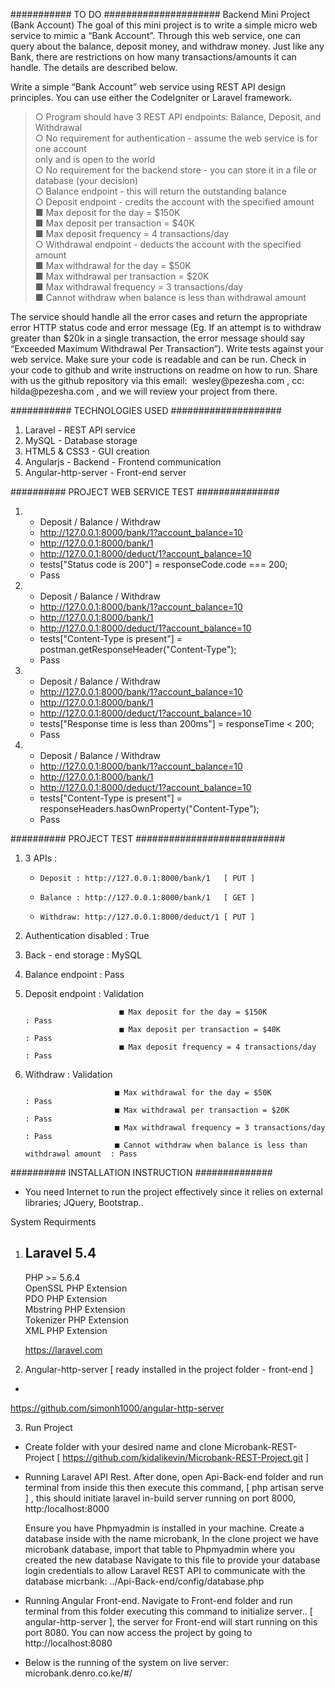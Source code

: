 ########### TO DO #####################
Backend Mini Project (Bank Account)
The goal of this mini project is to write a simple micro web service to mimic a “Bank Account”.
Through this web service, one can query about the balance, deposit money, and withdraw
money. Just like any Bank, there are restrictions on how many transactions/amounts it can
handle. The details are described below.

Write a simple “Bank Account” web service using REST API design principles. You can
use either the CodeIgniter or Laravel framework.
<blockquote>
   ○ Program should have 3 REST API endpoints: Balance, Deposit, and Withdrawal<br/>
   ○ No requirement for authentication - assume the web service is for one account<br/>
   only and is open to the world<br/>
   ○ No requirement for the backend store - you can store it in a file or database (your
   decision)<br/>
   ○ Balance endpoint - this will return the outstanding balance<br/>
   ○ Deposit endpoint - credits the account with the specified amount<br/>
   ■ Max deposit for the day = $150K<br/>
   ■ Max deposit per transaction = $40K<br/>
   ■ Max deposit frequency = 4 transactions/day<br/>
   ○ Withdrawal endpoint - deducts the account with the specified amount<br/>
   ■ Max withdrawal for the day = $50K<br/>
   ■ Max withdrawal per transaction = $20K<br/>
   ■ Max withdrawal frequency = 3 transactions/day<br/>
   ■ Cannot withdraw when balance is less than withdrawal amount<br/>
</blockquote>
The service should handle all the error cases and return the appropriate error HTTP
status code and error message (Eg. If an attempt is to withdraw greater than $20k in a
single transaction, the error message should say “Exceeded Maximum Withdrawal Per
Transaction”).
Write tests against your web service.
Make sure your code is readable and can be run.
Check in your code to github and write instructions on readme on how to run.
Share with us the github repository via this email: ​ wesley@pezesha.com​ , cc:
hilda@pezesha.com​ , and we will review your project from there.



########### TECHNOLOGIES USED ####################
1. Laravel             - REST API service<br/>
2. MySQL               - Database storage<br/>
2. HTML5 & CSS3        - GUI creation<br/>
3. Angularjs           - Backend - Frontend communication<br/>
3. Angular-http-server - Front-end server<br/>



########## PROJECT WEB SERVICE TEST ###############
1. - Deposit / Balance / Withdraw <br/>
   - http://127.0.0.1:8000/bank/1?account_balance=10 <br/>
   - http://127.0.0.1:8000/bank/1 <br/>
   - http://127.0.0.1:8000/deduct/1?account_balance=10 <br/>
   - tests["Status code is 200"] = responseCode.code === 200; <br/>
   - Pass

2. - Deposit / Balance / Withdraw
   - http://127.0.0.1:8000/bank/1?account_balance=10 <br/>
   - http://127.0.0.1:8000/bank/1 <br/>
   - http://127.0.0.1:8000/deduct/1?account_balance=10 <br/>
   - tests["Content-Type is present"] = postman.getResponseHeader("Content-Type"); <br/>
   - Pass

3. - Deposit / Balance / Withdraw
   - http://127.0.0.1:8000/bank/1?account_balance=10 <br/>
   - http://127.0.0.1:8000/bank/1 <br/>
   - http://127.0.0.1:8000/deduct/1?account_balance=10 <br/>
   - tests["Response time is less than 200ms"] = responseTime < 200; <br/>
   - Pass  

4. - Deposit / Balance / Withdraw
   - http://127.0.0.1:8000/bank/1?account_balance=10 <br/>
   - http://127.0.0.1:8000/bank/1 <br/>
   - http://127.0.0.1:8000/deduct/1?account_balance=10 <br/>
   - tests["Content-Type is present"] = responseHeaders.hasOwnProperty("Content-Type"); <br/>
   - Pass  



########## PROJECT TEST ###########################
1. 3 APIs :
     -     Deposit : http://127.0.0.1:8000/bank/1   [ PUT ]
     -     Balance : http://127.0.0.1:8000/bank/1   [ GET ]
     -     Withdraw: http://127.0.0.1:8000/deduct/1 [ PUT ]

2. Authentication disabled : True
3. Back - end storage      : MySQL
4. Balance endpoint        : Pass
5. Deposit endpoint        : Validation

                            ■ Max deposit for the day = $150K             : Pass
                            ■ Max deposit per transaction = $40K          : Pass
                            ■ Max deposit frequency = 4 transactions/day  : Pass

6. Withdraw                : Validation

                           ■ Max withdrawal for the day = $50K                            : Pass
                           ■ Max withdrawal per transaction = $20K                        : Pass
                           ■ Max withdrawal frequency = 3 transactions/day                : Pass
                           ■ Cannot withdraw when balance is less than withdrawal amount  : Pass



########## INSTALLATION INSTRUCTION ##############
  - You need Internet to run the project effectively since it relies on external libraries; JQuery, Bootstrap..

System Requirments

1. Laravel 5.4
   -
   PHP >= 5.6.4<br/>
   OpenSSL PHP Extension<br/>
   PDO PHP Extension<br/>
   Mbstring PHP Extension<br/>
   Tokenizer PHP Extension<br/>
   XML PHP Extension<br/>

   https://laravel.com


2. Angular-http-server [ ready installed in the project folder - front-end ]
  -
  https://github.com/simonh1000/angular-http-server    


3. Run Project

  - Create folder with your desired name and clone Microbank-REST-Project [ https://github.com/kidalikevin/Microbank-REST-Project.git ]

  - Running Laravel API Rest.
       After done, open Api-Back-end folder and run terminal from inside this then execute this command, [  php artisan serve    ] , this should initiate laravel in-build server running on port 8000, http:/localhost:8000

       Ensure you have Phpmyadmin is installed in your machine. Create a database inside with the name microbank,
       In the clone project we have microbank database, import that table to Phpmyadmin where you created the new database
       Navigate to this file to provide your database login credentials to allow Laravel REST API to communicate with the database micrbank: ../Api-Back-end/config/database.php

  - Running Angular Front-end.
       Navigate to Front-end folder and run terminal from this folder executing this command to initialize server.. [ angular-http-server ], the server for Front-end will start running on this port 8080.
       You can now access the project by going to http://localhost:8080

  - Below is the running of the system on live server: microbank.denro.co.ke/#/
